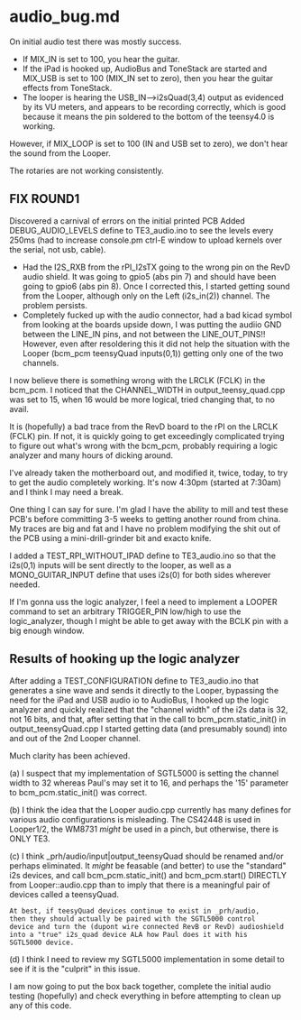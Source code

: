 # audio_bug.md

On initial audio test there was mostly success.

- If MIX_IN is set to 100, you hear the guitar.
- If the iPad is hooked up, AudioBus and ToneStack are started
  and MIX_USB is set to 100 (MIX_IN set to zero), then you
  hear the guitar effects from ToneStack.
- The looper is hearing the USB_IN-->i2sQuad(3,4) output
  as evidenced by its VU meters, and appears to be recording
  correctly, which is good because it means the pin soldered
  to the bottom of the teensy4.0 is working.

However, if MIX_LOOP is set to 100 (IN and USB set to zero), we
don't hear the sound from the Looper.

The rotaries are not working consistently.


## FIX ROUND1

Discovered a carnival of errors on the initial printed PCB
Added DEBUG_AUDIO_LEVELS define to TE3_audio.ino to see the
levels every 250ms (had to increase console.pm ctrl-E window
to upload kernels over the serial, not usb, cable).

- Had the I2S_RXB from the rPI_I2sTX going to the wrong pin
  on the RevD audio shield. It was going to gpio5 (abs pin 7)
  and should have been going to gpio6 (abs pin 8).
  Once I corrected this, I started getting sound from the
  Looper, although only on the Left (i2s_in(2)) channel.
  The problem persists.
- Completely fucked up with the audio connector, had a bad
  kicad symbol from looking at the boards upside down, I was
  putting the audiio GND between the LINE_IN pins, and not
  between the LINE_OUT_PINS!! However, even after resoldering
  this it did not help the situation with the Looper (bcm_pcm
  teensyQuad inputs(0,1)) getting only one of the two channels.

I now believe there is something wrong with the LRCLK (FCLK)
in the bcm_pcm.  I noticed that the CHANNEL_WIDTH in
output_teensy_quad.cpp was set to 15, when 16 would be
more logical, tried changing that, to no avail.

It is (hopefully) a bad trace from the RevD board to the
rPI on the LRCLK (FCLK) pin.  If not, it is quickly going
to get exceedingly complicated trying to figure out what's
wrong with the bcm_pcm, probably requiring a logic analyzer
and many hours of dicking around.

I've already taken the motherboard out, and modified it,
twice, today, to try to get the audio completely working.
It's now 4:30pm (started at 7:30am) and I think I may need
a break.

One thing I can say for sure.  I'm glad I have the ability to mill
and test these PCB's before committing 3-5 weeks to getting another
round from china.  My traces are big and fat and I have no problem
modifying the shit out of the PCB using a mini-drill-grinder bit and
exacto knife.

I added a TEST_RPI_WITHOUT_IPAD define to TE3_audio.ino so that
the i2s(0,1) inputs will be sent directly to the looper, as well
as a MONO_GUITAR_INPUT define that uses i2s(0) for both sides
wherever needed.

If I'm gonna uss the logic analyzer, I feel a need to implement
a LOOPER command to set an arbitrary TRIGGER_PIN low/high to
use the logic_analyzer, though I might be able to get away
with the BCLK pin with a big enough window.


## Results of hooking up the logic analyzer

After adding a TEST_CONFIGURATION define to TE3_audio.ino that
generates a sine wave and sends it directly to the Looper,
bypassing the need for the iPad and USB audio io to AudioBus,
I hooked up the logic analyzer and quickly realized that
the "channel width" of the i2s data is 32, not 16 bits, and
that, after setting that in the call to bcm_pcm.static_init()
in output_teensyQuad.cpp I started getting data (and presumably
sound) into and out of the 2nd Looper channel.


Much clarity has been achieved.


(a) I suspect that my implementation of SGTL5000 is setting
	the channel width to 32 whereas Paul's may set it to 16,
	and perhaps the '15' parameter to bcm_pcm.static_init()
	was correct.

(b) I think the idea that the Looper audio.cpp currently
    has many defines for various audio configurations is
	misleading.  The CS42448 is used in Looper1/2, the
	WM8731 *might* be used in a pinch, but otherwise, there
	is ONLY TE3.

(c) I think _prh/audio/input|output_teensyQuad should be
	renamed and/or perhaps eliminated.  It *might* be
	feasable (and better) to use the "standard" i2s devices,
	and call bcm_pcm.static_init() and bcm_pcm.start() DIRECTLY
	from Looper::audio.cpp than to imply that there is a
	meaningful pair of devices called a teensyQuad.

	At best, if teesyQuad devices continue to exist in _prh/audio,
	then they should actually be paired with the SGTL5000 control
	device and turn the (dupont wire connected RevB or RevD) audioshield
	into a "true" i2s_quad device ALA how Paul does it with his
	SGTL5000 device.

(d) I think I need to review my SGTL5000 implementation in some
	detail to see if it is the "culprit" in this issue.

I am now going to put the box back together, complete the initial
audio testing (hopefully) and check everything in before attempting
to clean up any of this code.







